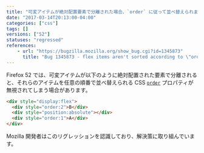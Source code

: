 ```yaml
---
title: "可変アイテムが絶対配置要素で分離された場合、`order` に従って並べ替えられません"
date: "2017-03-14T20:13:00-04:00"
categories: ["css"]
tags: []
versions: ["52"]
statuses: "regressed"
references:
    - url: "https://bugzilla.mozilla.org/show_bug.cgi?id=1345873"
      title: "Bug 1345873 - flex items aren't sorted according to \"order\", if they're separated by an abspos sibling"
---
```

Firefox 52 では、可変アイテムが以下のように絶対配置された要素で分離されると、それらのアイテムを任意の順番で並べ替えられる CSS [`order`](https://developer.mozilla.org/ja/docs/Web/CSS/order) プロパティが無視されてしまう場合があります。

```html
<div style="display:flex">
  <div style="order:2">B</div>
  <div style="position:absolute"></div>
  <div style="order:1">A</div>
</div>
```

Mozilla 開発者はこのリグレッションを認識しており、解決策に取り組んでいます。
